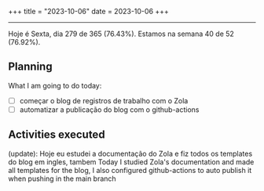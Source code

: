 +++
title = "2023-10-06"
date = 2023-10-06
+++

---

Hoje é Sexta, dia 279 de 365 (76.43%). Estamos na semana 40 de 52 (76.92%). 

## Planning

What I am going to do today: 

- [ ] começar o blog de registros de trabalho com o Zola
- [ ] automatizar a publicação do blog com o github-actions

## Activities executed

(update): Hoje eu estudei a documentação do Zola e fiz todos os templates do blog em ingles, tambem Today I studied Zola's documentation and made all templates for the blog, I also configured github-actions to auto publish it when pushing in the main branch